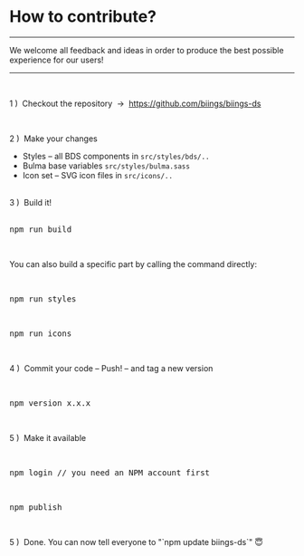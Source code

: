 <h1 class="title is-0 is-family-secondary is-size-1-mobile has-text-weight-medium">How to contribute?</h1>
<hr class="is-visible is-size-3">
<p class="subtitle is-4 is-size-5-mobile is-family-secondary">
    We welcome all feedback and ideas in order to produce the best possible experience for our users!
</p>

<hr class="is-visible is-size-2"><br>

<p class="has-text-weight-semibold">1 )&nbsp; Checkout the repository &nbsp;→&nbsp; <a href="https://github.com/biings/biings-ds" class="is-underlined">https://github.com/biings/biings-ds</a></p>
<br>
<p class="has-text-weight-semibold">2 )&nbsp; Make your changes</p>
<ul class="list">
    <li>Styles – all BDS components in <code>src/styles/bds/..</code></li>
    <li>Bulma base variables <code>src/styles/bulma.sass</code></li>
    <li>Icon set – SVG icon files in <code>src/icons/..</code></li>
</ul>
<br>
<div class="has-text-weight-semibold">3 )&nbsp; Build it!</div>
<br>
<pre data-lang="bash">npm run build</pre>
<br>
<p>You can also build a specific part by calling the command directly:</p><br>
<pre data-lang="bash">npm run styles</pre>
<br>
<pre data-lang="bash">npm run icons</pre>

<br>
<p class="has-text-weight-semibold">4 )&nbsp; Commit your code – Push! – and tag a new version</p>
<br>
<pre data-lang="bash">npm version x.x.x</pre>

<br>
<p class="has-text-weight-semibold">5 )&nbsp; Make it available</p>
<br>
<pre data-lang="bash">npm login // you need an NPM account first</pre>
<br>
<pre data-lang="bash">npm publish</pre>
<br>
<p class="has-text-weight-semibold">5 )&nbsp; Done. You can now tell everyone to "`npm update biings-ds`" 😇</p>